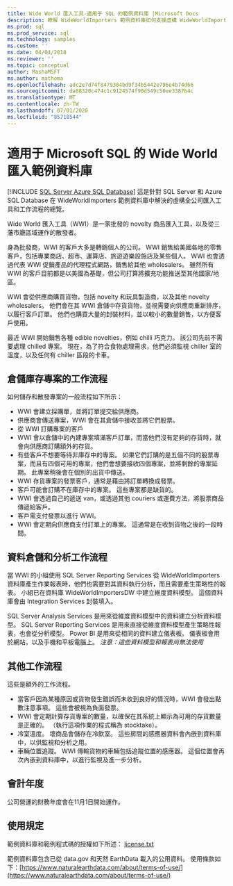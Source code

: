 ```yaml
---
title: Wide World 匯入工具-適用于 SQL 的範例資料庫 |Microsoft Docs
description: 瞭解 WideWorldImporters 範例資料庫如何支援虛構 WideWorldImporters 公司的工作流程。
ms.prod: sql
ms.prod_service: sql
ms.technology: samples
ms.custom: ''
ms.date: 04/04/2018
ms.reviewer: ''
ms.topic: conceptual
author: MashaMSFT
ms.author: mathoma
ms.openlocfilehash: adc2e7d74f8479384bd9f34b5442e796e4b74d66
ms.sourcegitcommit: da88320c474c1c9124574f90d549c50ee3387b4c
ms.translationtype: MT
ms.contentlocale: zh-TW
ms.lasthandoff: 07/01/2020
ms.locfileid: "85718544"
---
```

# <a name="wide-world-importers-sample-databases-for-microsoft-sql"></a>適用于 Microsoft SQL 的 Wide World 匯入範例資料庫
[!INCLUDE [SQL Server Azure SQL Database](../includes/applies-to-version/sql-asdb.md)]
這是針對 SQL Server 和 Azure SQL Database 在 WideWorldImporters 範例資料庫中解決的虛構全公司匯入工具和工作流程的總覽。  

Wide World 匯入工具（WWI）是一家批發的 novelty 商品匯入工具，以及從三藩市廳區域運作的散發者。

身為批發商，WWI 的客戶大多是轉銷個人的公司。 WWI 銷售給美國各地的零售客戶，包括專業商店、超市、運算店、旅遊遊樂設施店及某些個人。 WWI 也會透過代表 WWI 促銷產品的代理程式網路，銷售給其他 wholesalers。 雖然所有 WWI 的客戶目前都是以美國為基礎，但公司打算將擴充功能推送至其他國家/地區。

WWI 會從供應商購買貨物，包括 novelty 和玩具製造商，以及其他 novelty wholesalers。 他們會在其 WWI 倉儲中存貨貨物，並視需要向供應商重新排序，以履行客戶訂單。 他們也購買大量的封裝材料，並以較小的數量銷售，以方便客戶使用。

最近 WWI 開始銷售各種 edible novelties，例如 chilli 巧克力。  該公司先前不需要處理 chilled 專案。 現在，為了符合食物處理需求，他們必須監視 chiller 室的溫度，以及任何有 chiller 區段的卡車。

## <a name="workflow-for-warehouse-stock-items"></a>倉儲庫存專案的工作流程

如何儲存和散發專案的一般流程如下所示：
- WWI 會建立採購單，並將訂單提交給供應商。
- 供應商會傳送專案，WWI 會在其倉儲中接收並將它們股票。
- 從 WWI 訂購專案的客戶
- WWI 會以倉儲中的內建專案填滿客戶訂單，而當他們沒有足夠的存貨時，就會向供應商訂購額外的存貨。
- 有些客戶不想要等待非庫存中的專案。 如果它們訂購的是五個不同的股票專案，而且有四個可用的專案，他們會想要接收四個專案，並將剩餘的專案延期。 此專案稍後會在個別的出貨中傳送。
- WWI 存貨專案的發票客戶，通常是藉由將訂單轉換成發票。
- 客戶可能會訂購不在庫存中的專案。 這些專案都是缺貨的。
- WWI 會透過自己的遞送 van，或透過其他 couriers 或運費方法，將股票商品傳遞給客戶。
- 客戶需支付發票以進行 WWI。
- WWI 會定期向供應商支付訂單上的專案。 這通常是在收到貨物之後的一段時間。

## <a name="data-warehouse-and-analysis-workflow"></a>資料倉儲和分析工作流程

當 WWI 的小組使用 SQL Server Reporting Services 從 WideWorldImporters 資料庫產生作業報表時，他們也需要對其資料執行分析，而且需要產生策略性的報表。 小組已在資料庫 WideWorldImportersDW 中建立維度資料模型。 這個資料庫會由 Integration Services 封裝填入。

SQL Server Analysis Services 是用來從維度資料模型中的資料建立分析資料模型。 SQL Server Reporting Services 是用來直接從維度資料模型產生策略性報表，也會從分析模型。 Power BI 是用來從相同的資料建立儀表板。 儀表板會用於網站，以及手機和平板電腦上。 *注意：這些資料模型和報表尚無法使用*

## <a name="additional-workflows"></a>其他工作流程

這些是額外的工作流程。
- 當客戶因為某種原因或貨物發生錯誤而未收到良好的情況時，WWI 會發出點數注意事項。 這些會被視為負面發票。
- WWI 會定期計算存貨專案的數量，以確保在其系統上顯示為可用的存貨數量是正確的。 （執行這項作業的程式稱為 stocktake）。
- 冷室溫度。 壞商品會儲存在冷飲室。 這些房間的感應器資料會內嵌到資料庫中，以供監視和分析之用。
- 車輛位置追蹤。 WWI 傳輸貨物的車輛包括追蹤位置的感應器。 這個位置會再次內嵌到資料庫中，以進行監視及進一步分析。

## <a name="fiscal-year"></a>會計年度

公司營運的財務年度會在11月1日開始運作。

## <a name="terms-of-use"></a>使用規定

範例資料庫和範例程式碼的授權如下所述： [license.txt](https://github.com/Microsoft/sql-server-samples/blob/master/license.txt)

範例資料庫包含已從 data.gov 和天然 EarthData 載入的公用資料。 使用條款如下：[https://www.naturalearthdata.com/about/terms-of-use/](https://www.naturalearthdata.com/about/terms-of-use/)
